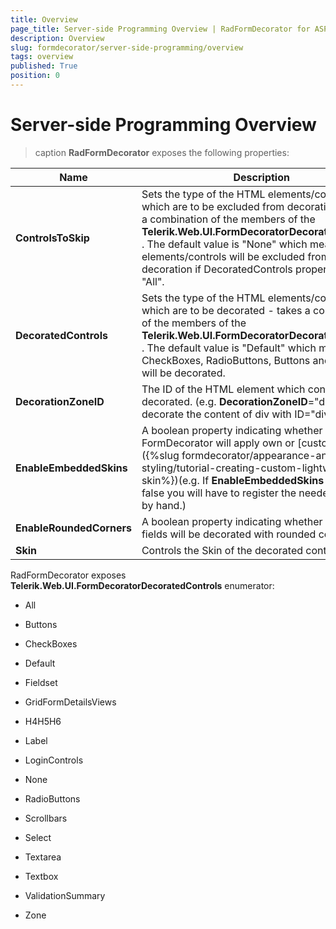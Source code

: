 ```yaml
---
title: Overview
page_title: Server-side Programming Overview | RadFormDecorator for ASP.NET AJAX Documentation
description: Overview
slug: formdecorator/server-side-programming/overview
tags: overview
published: True
position: 0
---
```


# Server-side Programming Overview

>caption **RadFormDecorator** exposes the following properties:

|  **Name**  |  **Description**  |
| ------ | ------ |
| **ControlsToSkip** |Sets the type of the HTML elements/controls which are to be excluded from decoration - takes a combination of the members of the **Telerik.Web.UI.FormDecoratorDecoratedControls** . The default value is "None" which means that no elements/controls will be excluded from decoration if DecoratedControls property is set to "All".|
| **DecoratedControls** |Sets the type of the HTML elements/controls which are to be decorated - takes a combination of the members of the **Telerik.Web.UI.FormDecoratorDecoratedControls** . The default value is "Default" which means CheckBoxes, RadioButtons, Buttons and Scrollbars will be decorated.|
| **DecorationZoneID** |The ID of the HTML element which content will be decorated. (e.g. **DecorationZoneID**="div1" will decorate the content of div with ID="div1")|
| **EnableEmbeddedSkins** |A boolean property indicating whether the FormDecorator will apply own or [custom Skin]({%slug formdecorator/appearance-and-styling/tutorial-creating-custom-lightweight-skin%})(e.g. If **EnableEmbeddedSkins** is set to false you will have to register the needed CSS files by hand.)|
| **EnableRoundedCorners** |A boolean property indicating whether the Input fields will be decorated with rounded corners.|
| **Skin** |Controls the Skin of the decorated controls|

RadFormDecorator exposes **Telerik.Web.UI.FormDecoratorDecoratedControls** enumerator:

* All

* Buttons

* CheckBoxes

* Default

* Fieldset

* GridFormDetailsViews

* H4H5H6

* Label

* LoginControls

* None

* RadioButtons

* Scrollbars

* Select

* Textarea

* Textbox

* ValidationSummary

* Zone
